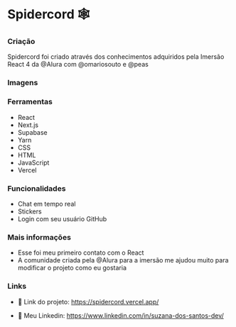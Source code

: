 # Spidercord 🕸️
 
### Criação
 
Spidercord foi criado através dos conhecimentos adquiridos pela Imersão React 4 da @Alura com @omariosouto e @peas

### Imagens



### Ferramentas
 
- React 
- Next.js
- Supabase
- Yarn
- CSS
- HTML
- JavaScript
- Vercel

### Funcionalidades

- Chat em tempo real
- Stickers
- Login com seu usuário GitHub

### Mais informações

- Esse foi meu primeiro contato com o React
- A comunidade criada pela @Alura para a imersão me ajudou muito para modificar o projeto como eu gostaria 

### Links

- 🔗 Link do projeto: https://spidercord.vercel.app/ 

- 🔗 Meu Linkedin: https://www.linkedin.com/in/suzana-dos-santos-dev/
